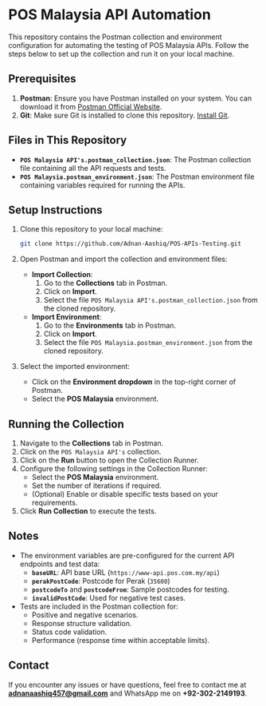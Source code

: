 # POS Malaysia API Automation

This repository contains the Postman collection and environment configuration for automating the testing of POS Malaysia APIs. Follow the steps below to set up the collection and run it on your local machine.

## Prerequisites

1. **Postman**: Ensure you have Postman installed on your system. You can download it from [Postman Official Website](https://www.postman.com/downloads/).
2. **Git**: Make sure Git is installed to clone this repository. [Install Git](https://git-scm.com/).

## Files in This Repository

- **`POS Malaysia API's.postman_collection.json`**: The Postman collection file containing all the API requests and tests.
- **`POS Malaysia.postman_environment.json`**: The Postman environment file containing variables required for running the APIs.

## Setup Instructions

1. Clone this repository to your local machine:
   ```bash
   git clone https://github.com/Adnan-Aashiq/POS-APIs-Testing.git
   ```

2. Open Postman and import the collection and environment files:
   - **Import Collection**:
     1. Go to the **Collections** tab in Postman.
     2. Click on **Import**.
     3. Select the file `POS Malaysia API's.postman_collection.json` from the cloned repository.
   - **Import Environment**:
     1. Go to the **Environments** tab in Postman.
     2. Click on **Import**.
     3. Select the file `POS Malaysia.postman_environment.json` from the cloned repository.

3. Select the imported environment:
   - Click on the **Environment dropdown** in the top-right corner of Postman.
   - Select the **POS Malaysia** environment.

## Running the Collection

1. Navigate to the **Collections** tab in Postman.
2. Click on the `POS Malaysia API's` collection.
3. Click on the **Run** button to open the Collection Runner.
4. Configure the following settings in the Collection Runner:
   - Select the **POS Malaysia** environment.
   - Set the number of iterations if required.
   - (Optional) Enable or disable specific tests based on your requirements.
5. Click **Run Collection** to execute the tests.

## Notes

- The environment variables are pre-configured for the current API endpoints and test data:
  - **`baseURL`**: API base URL (`https://www-api.pos.com.my/api`)
  - **`perakPostCode`**: Postcode for Perak (`35600`)
  - **`postcodeTo`** and **`postcodeFrom`**: Sample postcodes for testing.
  - **`invalidPostCode`**: Used for negative test cases.
- Tests are included in the Postman collection for:
  - Positive and negative scenarios.
  - Response structure validation.
  - Status code validation.
  - Performance (response time within acceptable limits).

## Contact

If you encounter any issues or have questions, feel free to contact me at **adnanaashiq457@gmail.com** and WhatsApp me on **+92-302-2149193**.


